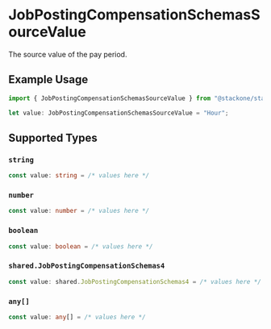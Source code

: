 # JobPostingCompensationSchemasSourceValue

The source value of the pay period.

## Example Usage

```typescript
import { JobPostingCompensationSchemasSourceValue } from "@stackone/stackone-client-ts/sdk/models/shared";

let value: JobPostingCompensationSchemasSourceValue = "Hour";
```

## Supported Types

### `string`

```typescript
const value: string = /* values here */
```

### `number`

```typescript
const value: number = /* values here */
```

### `boolean`

```typescript
const value: boolean = /* values here */
```

### `shared.JobPostingCompensationSchemas4`

```typescript
const value: shared.JobPostingCompensationSchemas4 = /* values here */
```

### `any[]`

```typescript
const value: any[] = /* values here */
```

